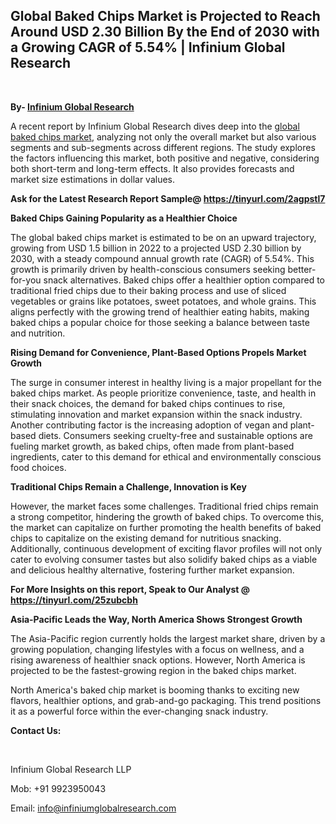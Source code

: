 <h2><strong>Global Baked Chips Market is Projected to Reach Around USD 2.30 Billion By the End of 2030 with a Growing CAGR of 5.54% | Infinium Global Research</strong></h2>
<p>&nbsp;</p>
<p><strong>By- </strong><a href="https://www.infiniumglobalresearch.com"><strong>Infinium Global Research</strong></a></p>
<p>A recent report by Infinium Global Research dives deep into the <a href="https://www.infiniumglobalresearch.com/market-reports/global-baked-chips-market">global baked chips market</a>, analyzing not only the overall market but also various segments and sub-segments across different regions. The study explores the factors influencing this market, both positive and negative, considering both short-term and long-term effects. It also provides forecasts and market size estimations in dollar values.</p>
<p><strong>Ask for the Latest Research Report Sample@ </strong><a href="https://tinyurl.com/2agpstl7"><strong>https://tinyurl.com/2agpstl7</strong></a></p>
<p><strong>Baked Chips Gaining Popularity as a Healthier Choice</strong></p>
<p>The global baked chips market is estimated to be on an upward trajectory, growing from USD 1.5 billion in 2022 to a projected USD 2.30 billion by 2030, with a steady compound annual growth rate (CAGR) of 5.54%. This growth is primarily driven by health-conscious consumers seeking better-for-you snack alternatives. Baked chips offer a healthier option compared to traditional fried chips due to their baking process and use of sliced vegetables or grains like potatoes, sweet potatoes, and whole grains. This aligns perfectly with the growing trend of healthier eating habits, making baked chips a popular choice for those seeking a balance between taste and nutrition.</p>
<p><strong>Rising Demand for Convenience, Plant-Based Options Propels Market Growth</strong></p>
<p>The surge in consumer interest in healthy living is a major propellant for the baked chips market. As people prioritize convenience, taste, and health in their snack choices, the demand for baked chips continues to rise, stimulating innovation and market expansion within the snack industry. Another contributing factor is the increasing adoption of vegan and plant-based diets. Consumers seeking cruelty-free and sustainable options are fueling market growth, as baked chips, often made from plant-based ingredients, cater to this demand for ethical and environmentally conscious food choices.</p>
<p><strong>Traditional Chips Remain a Challenge, Innovation is Key</strong></p>
<p>However, the market faces some challenges. Traditional fried chips remain a strong competitor, hindering the growth of baked chips. To overcome this, the market can capitalize on further promoting the health benefits of baked chips to capitalize on the existing demand for nutritious snacking. Additionally, continuous development of exciting flavor profiles will not only cater to evolving consumer tastes but also solidify baked chips as a viable and delicious healthy alternative, fostering further market expansion.</p>
<p><strong>For More Insights on this report, Speak to Our Analyst @ </strong><a href="https://tinyurl.com/25zubcbh"><strong>https://tinyurl.com/25zubcbh</strong></a></p>
<p><strong>Asia-Pacific Leads the Way, North America Shows Strongest Growth</strong></p>
<p>The Asia-Pacific region currently holds the largest market share, driven by a growing population, changing lifestyles with a focus on wellness, and a rising awareness of healthier snack options. However, North America is projected to be the fastest-growing region in the baked chips market.</p>
<p>North America's baked chip market is booming thanks to exciting new flavors, healthier options, and grab-and-go packaging. This trend positions it as a powerful force within the ever-changing snack industry.</p>
<p><strong>Contact Us:</strong></p>
<p>&nbsp;</p>
<p>Infinium Global Research LLP</p>
<p>Mob: +91 9923950043</p>
<p>Email: <a href="mailto:info@infiniumglobalresearch.com">info@infiniumglobalresearch.com</a></p>